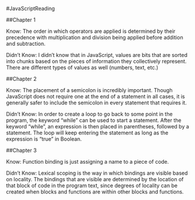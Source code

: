 #JavaScriptReading

##Chapter 1 

Know: The order in which operators are applied is determined by their precedence with multiplication and division being applied before addition and subtraction. 

Didn’t Know: I didn’t know that in JavaScript, values are bits that are sorted into chunks based on the pieces of information they collectively represent. There are different types of values as well (numbers, text, etc.) 

##Chapter 2 

Know: The placement of a semicolon is incredibly important. Though JavaScript does not require one at the end of a statement in all cases, it is generally safer to include the semicolon in every statement that requires it. 

Didn’t Know: In order to create a loop to go back to some point in the program, the keyword “while” can be used to start a statement. After the keyword “while”,  an expression is then placed in parentheses, followed by a statement. The loop will keep entering the statement as long as the expression is “true” in Boolean. 

##Chapter 3

Know: Function binding is just assigning a name to a piece of code. 

Didn’t Know: Lexical scoping is the way in which bindings are visible based on locality. The bindings that are visible are determined by the location of that block of code in the program text, since degrees of locality can be created when blocks and functions are within other blocks and functions.

